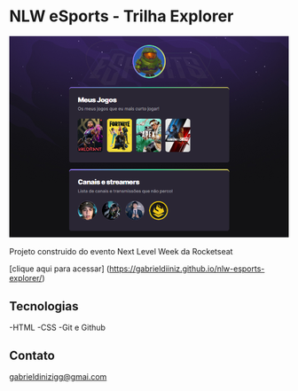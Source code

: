 # NLW eSports - Trilha Explorer

![preview](./.github/preview.png)


Projeto construido do evento Next Level Week da Rocketseat


[clique aqui para acessar] (https://gabrieldiiniz.github.io/nlw-esports-explorer/) 

## Tecnologias 

-HTML
-CSS
-Git e Github

## Contato

gabrieldinizigg@gmai.com